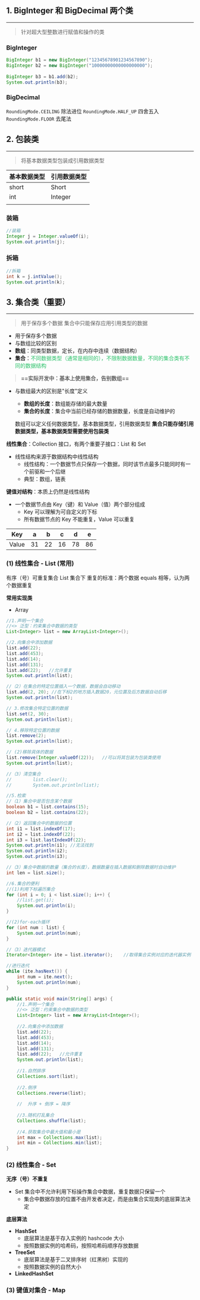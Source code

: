 ## 1. BigInteger 和 BigDecimal 两个类
---
>针对超大型整数进行赋值和操作的类

### BigInteger
```Java
BigInteger b1 = new BigInteger("12345678901234567890");  
BigInteger b2 = new BigInteger("10000000000000000000");  
  
BigInteger b3 = b1.add(b2);  
System.out.println(b3);
```

### BigDecimal

`RoundingMode.CEILING` 除法进位
`RoundingMode.HALF_UP` 四舍五入
`RoundingMode.FLOOR` 去尾法
## 2. 包装类
---
>将基本数据类型包装成引用数据类型

| 基本数据类型 | 引用数据类型  |
| ------ | ------- |
| short  | Short   |
| int    | Integer |
|        |         |

### 装箱

```Java
//装箱  
Integer j = Integer.valueOf(i);  
System.out.println(j);
```

### 拆箱
```Java
//拆箱  
int k = j.intValue();  
System.out.println(k);
```
## 3. 集合类（重要）
---
>用于保存多个数据
>集合中只能保存应用引用类型的数据

- 用于保存多个数据
- 与数组比较的区别
- **数组**：同类型数据，定长，在内存中连续（数据结构）
- **集合**：<font color="#2DC26B">不同数据类型（通常是相同的），不限制数据数量，不同的集合类有不同的数据结构</font>

>**==实际开发中：基本上使用集合，告别数组==**

- 与数组最大的区别是"长度"定义
	- **数组的长度**：数组能存储的最大数量
	- **集合的长度**：集合中当前已经存储的数据数量，长度是自动维护的

	数组可以定义任何数据类型，基本数据类型，引用数据类型
	**集合只能存储引用数据类型，基本数据类型需要使用包装类**


**线性集合**：Collection 接口，有两个重要子接口：List 和 Set
- 线性结构来源于数据结构中线性结构
	- 线性结构：一个数据节点只保存一个数据，同时该节点最多只能同时有一个前驱和一个后继
	- 典型：数组，链表

**键值对结构**：本质上仍然是线性结构
- 一个数据节点由 Key（键）和 Value（值）两个部分组成
	- Key 可以理解为可自定义的下标
	- 所有数据节点的 Key 不能重复，Value 可以重复


| Key   | a   | b   | c   | d   | e   |
| ----- | --- | --- | --- | --- | --- |
| Value | 31  | 22  | 16  | 78  | 86  |

### (1) 线性集合 - List (常用)

有序（号）可重复集合
List 集合下
重复的标准：两个数据 equals 相等，认为两个数据重复

**常用实现类**
- Array

```Java
//1.声明一个集合  
//<> 泛型：约束集合中数据的类型  
List<Integer> list = new ArrayList<Integer>();  

//2.向集合中添加数据  
list.add(22);  
list.add(453);  
list.add(14);  
list.add(131);  
list.add(22);   //允许重复  
System.out.println(list);  

//（2）在集合的特定位置插入一个数据，数据会自动移动  
list.add(2, 20); //在下标2的地方插入数据20，元位置及后方数据自动后移  
System.out.println(list);  

// 3.修改集合特定位置的数据  
list.set(2, 30);  
System.out.println(list);  

// 4.移除特定位置的数据  
list.remove(2);  
System.out.println(list);  

// (2)移除具体的数据  
list.remove(Integer.valueOf(22));   //可以将其包装为包装类使用  
System.out.println(list);  

//（3）清空集合  
//        list.clear();  
//        System.out.println(list);  

//5.检索  
//（1）集合中是否包含某个数据  
boolean b1 = list.contains(15);  
boolean b2 = list.contains(22);  

//（2）返回集合中的数据的位置  
int i1 = list.indexOf(17);  
int i2 = list.indexOf(22);  
int i3 = list.lastIndexOf(22);  
System.out.println(i1); //无法找到  
System.out.println(i2);  
System.out.println(i3);  

//（3）集合中数据的数量（集合的长度），数据数量在插入数据和删除数据时自动维护  
int len = list.size();  

//6.集合的便利  
//(1)利用下标遍历集合  
for (int i = 0; i < list.size(); i++) {  
	//list.get(i);  
	System.out.println(i);  
}  

//(2)for-each循环  
for (int num : list) {  
	System.out.println(num);  
}  

//（3）迭代器模式  
Iterator<Integer> ite = list.iterator();    //取得集合实例对应的迭代器实例  

//进行迭代  
while (ite.hasNext()) {  
	int num = ite.next();  
	System.out.println(num);  
}
```

```Java
public static void main(String[] args) {  
    //1.声明一个集合  
    //<> 泛型：约束集合中数据的类型  
    List<Integer> list = new ArrayList<Integer>();  
  
    //2.向集合中添加数据  
    list.add(22);  
    list.add(453);  
    list.add(14);  
    list.add(131);  
    list.add(22);   //允许重复  
    System.out.println(list);  
  
    //1.自然排序  
    Collections.sort(list);  
  
    //2.倒序  
    Collections.reverse(list);  
  
    //  升序 + 倒序 = 降序  
  
    //3.随机打乱集合  
    Collections.shuffle(list);  
  
    //4.获取集合中最大值和最小是  
    int max = Collections.max(list);  
    int min = Collections.min(list);  
}
```
### (2) 线性集合 - Set

**无序（号）不重复**
- Set 集合中不允许利用下标操作集合中数据，重复数据只保留一个
	- 集合中数据存放的位置不由开发者决定，而是由集合实现类的底层算法决定

**底层算法**
- **HashSet**
	- 底层算法是基于存入实例的 hashcode 大小
	- 按照数据实例的哈希码，按照哈希码顺序存放数据
- **TreeSet**
	- 底层算法是基于二叉排序树（红黑树）实现的
	- 按照数据实例的自然大小
- **LinkedHashSet**
### (3) 键值对集合 - Map

